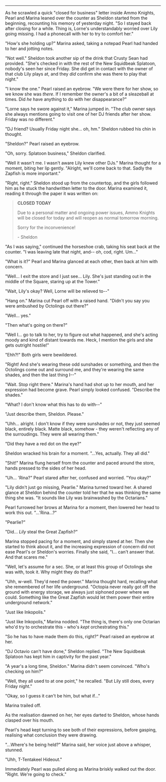 ***

As he scrawled a quick "closed for business" letter inside Ammo Knights, Pearl and Marina leaned over the counter as Sheldon started from the beginning, recounting his memory of yesterday night. "So I stayed back after closing for a while. Thing is, Lorne's understandably worried over Lily going missing. I had a phonecall with her to try to comfort her."

"How's she holding up?" Marina asked, taking a notepad Pearl had handed to her and jotting notes.

"Not well." Sheldon took another sip of the drink that Crusty Sean had provided. "She's checked in with the rest of the New Squidbeak Splatoon, nobody's seen her since Friday. She did get in contact with the owner of that club Lily plays at, and they *did* confirm she was there to play that night."

"I know the one." Pearl raised an eyebrow. "We were there for her show, so we know she was *there*. If I remember the owner's a bit of a sleazeball at times. Did *he* have anything to do with her disappearance?"

"Lorne says he swore against it," Marina jumped in. "The club owner says she always mentions going to visit one of her DJ friends after her show. Friday was no different."

"DJ friend? Usually Friday night she... oh, hm." Sheldon rubbed his chin in thought.

"Sheldon?" Pearl raised an eyebrow.

"Oh, sorry. Splatoon business," Sheldon clarified. 

"Well it wasn't me. I wasn't aware Lily knew other DJs." Marina thought for a moment, biting her lip gently. "Alright, we'll come back to that. Sadly the Zapfish is more important."

"Right, right." Sheldon stood up from the countertop, and the girls followed him as he stuck the handwritten letter to the door. Marina examined it, reading it through the paper it was written on:

> **CLOSED TODAY**
> 
> Due to a personal matter and ongoing power issues, Ammo Knights will be closed for today and will reopen as normal tomorrow morning.
> 
> Sorry for the inconvenience!
> 
> \- Sheldon

"As I was saying," continued the horseshoe crab, taking his seat back at the counter. "I was leaving late that night, and-- oh, cod, right. Um..."

"What is it?" Pearl and Marina glanced at each other, then back at him with concern.

"Well... I exit the store and I just see... Lily. She's just standing out in the middle of the Square, staring up at the Tower."

"Wait, Lily's okay? Well, Lorne will be relieved to--"

"Hang on." Marina cut Pearl off with a raised hand. "Didn't you say you were ambushed by Octolings out there?"

"Well... yes."

"Then what's going on there?"

"Well I... go to talk to her, try to figure out what happened, and she's acting moody and kind of distant towards me. Heck, I mention the girls and she gets outright hostile!"

"Ehh?!" Both girls were bewildered.

"Right! And she's wearing these odd sunshades or something, and then the Octolings come out and surround me, and they're wearing the same shades, and then the last thing I--"

"Wait. Stop right there." Marina's hand had shot up to her mouth, and her expression had become grave. Pearl simply looked confused. "Describe the shades."

"What? I don't know what this has to do with--"

"Just describe them, Sheldon. Please."

"Uhh... alright. I don't know if they were sunshades or not, they just seemed black, entirely black. Matte black, somehow - they weren't reflecting any of the surroudings. They were all wearing them."

"Did they have a red dot on the eye?"

Sheldon wracked his brain for a moment. "...Yes, actually. They all did."

"Shit!" Marina flung herself from the counter and paced around the store, hands pressed to the sides of her head.

"Uh... 'Rina?" Pearl stared after her, confused and worried. "You okay?"

"Lily didn't just go missing, Pearlie." Marina turned toward her. A shared glance at Sheldon behind the counter told her that he was thinking the same thing she was. "It sounds like Lily was brainwashed by the Octarians."

Pearl furrowed her brows at Marina for a moment, then lowered her head to work this out. "...'Rina...?"

"Pearlie?"

"Did... *Lily* steal the Great Zapfish?"

Marina stopped pacing for a moment, and simply stared at her. Then she started to think about it, and the increasing expression of concern did not ease Pearl's or Sheldon's worries. Finally she said, "I... can't answer that. And that scares me."

"Well, let's assume for a sec. She, or at least this group of Octolings she was with, took it. Why might they do that?"

"Uhh, w-well. They'd need the power." Marina thought hard, recalling what she remembered of her life underground. "Octopia never really got off the ground with energy storage, we always just siphoned power where we could. Something like the Great Zapfish would let them power their entire underground network."

"Just like Inkopolis."

"Just like Inkopolis," Marina nodded. "The thing is, there's only one Octarian who'd try to orchestrate this - who's *kept* orchestrating this."

"So he has to have made them do this, right?" Pearl raised an eyebrow at her.

"DJ Octavio can't have done," Sheldon replied. "The New Squidbeak Splatoon has kept him in captivity for the past year."

"A year's a long time, Sheldon." Marina didn't seem convinced. "Who's checking on him?"

"Well, they all used to at one point," he recalled. "But Lily still does, every Friday night."

"Okay, so I guess it can't be him, but what if..."

Marina trailed off.

As the realisation dawned on her, her eyes darted to Sheldon, whose hands clasped over his mouth.

Pearl's head kept turning to see both of their expressions, before gasping, realising what conclusion they were drawing.

"...Where's he being held?" Marina said, her voice just above a whisper, stunned.

"Uhh, T-Tentakeel Hideout."

Immediately Pearl was pulled along as Marina briskly walked out the door. "Right. We're going to check."